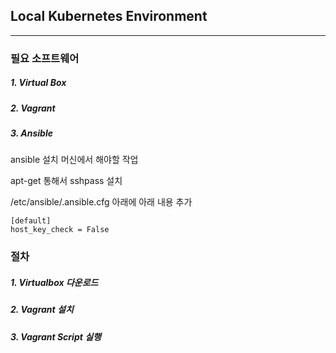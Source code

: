 ## Local Kubernetes Environment

---

### 필요 소프트웨어

#####  1. Virtual Box

#####  2. Vagrant

#####  3. Ansible
ansible 설치 머신에서 해야할 작업

apt-get 통해서 sshpass 설치

/etc/ansible/.ansible.cfg 아래에 아래 내용 추가

```
[default]
host_key_check = False
```


### 절차

 ##### 1. Virtualbox 다운로드

##### 2. Vagrant 설치

##### 3. Vagrant Script 실행





##### 







